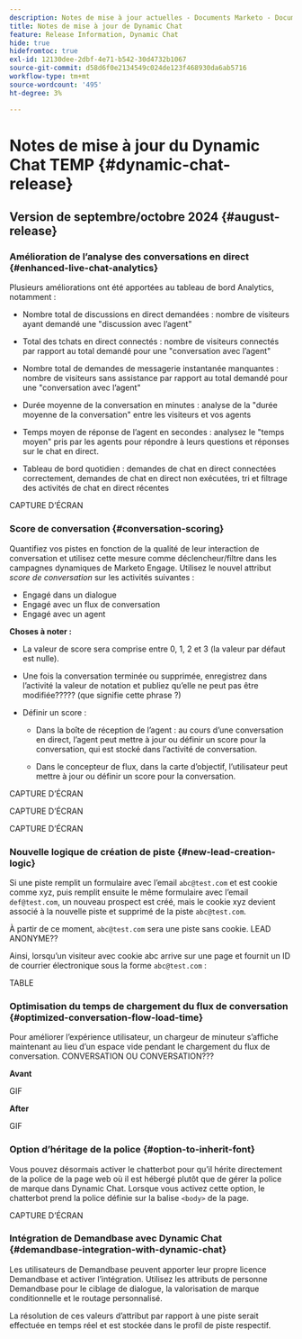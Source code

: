 ```yaml
---
description: Notes de mise à jour actuelles - Documents Marketo - Documentation du produit
title: Notes de mise à jour de Dynamic Chat
feature: Release Information, Dynamic Chat
hide: true
hidefromtoc: true
exl-id: 12130dee-2dbf-4e71-b542-30d4732b1067
source-git-commit: d58d6f0e2134549c024de123f468930da6ab5716
workflow-type: tm+mt
source-wordcount: '495'
ht-degree: 3%

---
```


# Notes de mise à jour du Dynamic Chat TEMP {#dynamic-chat-release}

## Version de septembre/octobre 2024 {#august-release}

### Amélioration de l’analyse des conversations en direct {#enhanced-live-chat-analytics}

Plusieurs améliorations ont été apportées au tableau de bord Analytics, notamment :

* Nombre total de discussions en direct demandées : nombre de visiteurs ayant demandé une &quot;discussion avec l’agent&quot;

* Total des tchats en direct connectés : nombre de visiteurs connectés par rapport au total demandé pour une &quot;conversation avec l’agent&quot;

* Nombre total de demandes de messagerie instantanée manquantes : nombre de visiteurs sans assistance par rapport au total demandé pour une &quot;conversation avec l’agent&quot;

* Durée moyenne de la conversation en minutes : analyse de la &quot;durée moyenne de la conversation&quot; entre les visiteurs et vos agents

* Temps moyen de réponse de l’agent en secondes : analysez le &quot;temps moyen&quot; pris par les agents pour répondre à leurs questions et réponses sur le chat en direct.

* Tableau de bord quotidien : demandes de chat en direct connectées correctement, demandes de chat en direct non exécutées, tri et filtrage des activités de chat en direct récentes

CAPTURE D’ÉCRAN

### Score de conversation {#conversation-scoring}

Quantifiez vos pistes en fonction de la qualité de leur interaction de conversation et utilisez cette mesure comme déclencheur/filtre dans les campagnes dynamiques de Marketo Engage. Utilisez le nouvel attribut _score de conversation_ sur les activités suivantes :

* Engagé dans un dialogue
* Engagé avec un flux de conversation
* Engagé avec un agent

**Choses à noter :**

* La valeur de score sera comprise entre 0, 1, 2 et 3 (la valeur par défaut est nulle).

* Une fois la conversation terminée ou supprimée, enregistrez dans l’activité la valeur de notation et publiez qu’elle ne peut pas être modifiée????? (que signifie cette phrase ?)

* Définir un score :

   * Dans la boîte de réception de l’agent : au cours d’une conversation en direct, l’agent peut mettre à jour ou définir un score pour la conversation, qui est stocké dans l’activité de conversation.

   * Dans le concepteur de flux, dans la carte d’objectif, l’utilisateur peut mettre à jour ou définir un score pour la conversation.

CAPTURE D’ÉCRAN

CAPTURE D’ÉCRAN

CAPTURE D’ÉCRAN

### Nouvelle logique de création de piste {#new-lead-creation-logic}

Si une piste remplit un formulaire avec l’email `abc@test.com` et est cookie comme xyz, puis remplit ensuite le même formulaire avec l’email `def@test.com`, un nouveau prospect est créé, mais le cookie xyz devient associé à la nouvelle piste et supprimé de la piste `abc@test.com`.

À partir de ce moment, `abc@test.com` sera une piste sans cookie. LEAD ANONYME??

Ainsi, lorsqu’un visiteur avec cookie abc arrive sur une page et fournit un ID de courrier électronique sous la forme `abc@test.com` :

TABLE

### Optimisation du temps de chargement du flux de conversation {#optimized-conversation-flow-load-time}

Pour améliorer l’expérience utilisateur, un chargeur de minuteur s’affiche maintenant au lieu d’un espace vide pendant le chargement du flux de conversation. CONVERSATION OU CONVERSATION???

**Avant**

GIF

**After**

GIF

### Option d’héritage de la police {#option-to-inherit-font}

Vous pouvez désormais activer le chatterbot pour qu’il hérite directement de la police de la page web où il est hébergé plutôt que de gérer la police de marque dans Dynamic Chat. Lorsque vous activez cette option, le chatterbot prend la police définie sur la balise `<body>` de la page.

CAPTURE D’ÉCRAN

### Intégration de Demandbase avec Dynamic Chat {#demandbase-integration-with-dynamic-chat}

Les utilisateurs de Demandbase peuvent apporter leur propre licence Demandbase et activer l’intégration. Utilisez les attributs de personne Demandbase pour le ciblage de dialogue, la valorisation de marque conditionnelle et le routage personnalisé.

La résolution de ces valeurs d’attribut par rapport à une piste serait effectuée en temps réel et est stockée dans le profil de piste respectif.
